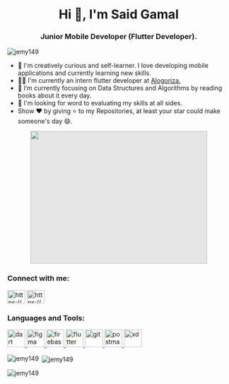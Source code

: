 <h1 align="center">Hi 👋, I'm Said Gamal</h1>
<h3 align="center">Junior Mobile Developer (Flutter Developer).</h3>


<p align="left"> <img src="https://komarev.com/ghpvc/?username=jemy149&label=Profile%20views&color=0e75b6&style=flat" alt="jemy149" /> </p>

- 🚀 I'm creatively curious and self-learner. I love developing mobile applications and currently learning new skills. 
- 🧑‍💻 I'm currently an intern flutter developer at [Alogoriza.](https://algoriza.com/)
- 🌱 I’m currently focusing on Data Structures and Algorithms by reading books about it every day.
- 💬 I'm looking for word to evaluating my skills at all sides.
-  Show ❤️ by giving ⭐ to my Repositories, at least your star could make someone's day 😄.


<p align="center"> <img style="display: block;-webkit-user-select: none;margin: auto;cursor: zoom-in;background-color: hsl(0, 0%, 90%);" src="https://i.stack.imgur.com/vXYLh.gif" width="400" height="300">


<h3 align="left">Connect with me:</h3>
<p align="left">
<a href="https://linkedin.com/in/https://www.linkedin.com/in/said-gamal-218331190/" target="blank"><img align="center" src="https://raw.githubusercontent.com/rahuldkjain/github-profile-readme-generator/master/src/images/icons/Social/linked-in-alt.svg" alt="https://www.linkedin.com/in/said-gamal-218331190/" height="30" width="40" /></a>
<a href="https://fb.com/https://www.facebook.com/said.easaa.7/" target="blank"><img align="center" src="https://raw.githubusercontent.com/rahuldkjain/github-profile-readme-generator/master/src/images/icons/Social/facebook.svg" alt="https://www.facebook.com/said.easaa.7/" height="30" width="40" /></a>
</p>

<h3 align="left">Languages and Tools:</h3>
<p align="left"> <a href="https://dart.dev" target="_blank" rel="noreferrer"> <img src="https://www.vectorlogo.zone/logos/dartlang/dartlang-icon.svg" alt="dart" width="40" height="40"/> </a> <a href="https://www.figma.com/" target="_blank" rel="noreferrer"> <img src="https://www.vectorlogo.zone/logos/figma/figma-icon.svg" alt="figma" width="40" height="40"/> </a> <a href="https://firebase.google.com/" target="_blank" rel="noreferrer"> <img src="https://www.vectorlogo.zone/logos/firebase/firebase-icon.svg" alt="firebase" width="40" height="40"/> </a> <a href="https://flutter.dev" target="_blank" rel="noreferrer"> <img src="https://www.vectorlogo.zone/logos/flutterio/flutterio-icon.svg" alt="flutter" width="40" height="40"/> </a> <a href="https://git-scm.com/" target="_blank" rel="noreferrer"> <img src="https://www.vectorlogo.zone/logos/git-scm/git-scm-icon.svg" alt="git" width="40" height="40"/> </a> <a href="https://postman.com" target="_blank" rel="noreferrer"> <img src="https://www.vectorlogo.zone/logos/getpostman/getpostman-icon.svg" alt="postman" width="40" height="40"/> </a> <a href="https://www.adobe.com/products/xd.html" target="_blank" rel="noreferrer"> <img src="https://cdn.worldvectorlogo.com/logos/adobe-xd.svg" alt="xd" width="40" height="40"/> </a> </p>

<p><img align="left" src="https://github-readme-stats.vercel.app/api/top-langs?username=jemy149&show_icons=true&locale=en&layout=compact" alt="jemy149" /></p>

<p>&nbsp;<img align="center" src="https://github-readme-stats.vercel.app/api?username=jemy149&show_icons=true&locale=en" alt="jemy149" /></p>

<p><img align="center" src="https://github-readme-streak-stats.herokuapp.com/?user=jemy149&" alt="jemy149" /></p>
